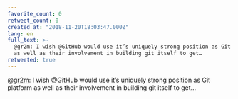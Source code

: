 ```yaml
---
favorite_count: 0
retweet_count: 0
created_at: "2018-11-20T18:03:47.000Z"
lang: en
full_text: >-
  @gr2m: I wish @GitHub would use it’s uniquely strong position as Git platform
  as well as their involvement in building git itself to get…
retweeted: true
---
```


[@gr2m](https://twitter.com/gr2m): I wish @GitHub would use it’s uniquely strong
position as Git platform as well as their involvement in building git itself to
get…
